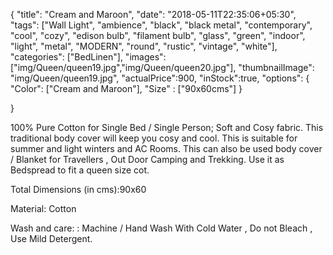 {
    "title": "Cream and Maroon",
    "date": "2018-05-11T22:35:06+05:30",
    "tags": ["Wall Light", "ambience", "black", "black metal", "contemporary", "cool", "cozy", "edison bulb", "filament bulb", "glass", "green", "indoor", "light", "metal", "MODERN", "round", "rustic", "vintage", "white"],
    "categories": ["BedLinen"],
    "images": ["img/Queen/queen19.jpg","img/Queen/queen20.jpg"],
    "thumbnailImage": "img/Queen/queen19.jpg",
    "actualPrice":900,
    "inStock":true,
    "options": {
            "Color": ["Cream and Maroon"],
            "Size" : ["90x60cms"]
    }
    
}

100% Pure Cotton for Single Bed / Single Person; Soft and Cosy fabric.
This traditional body cover will keep you cosy and cool.
This is suitable for summer and light winters and AC Rooms. This can also be used body cover / Blanket for Travellers , Out Door Camping and Trekking.
Use it as Bedspread to fit a queen size cot.

Total Dimensions (in cms):90x60

Material: Cotton

Wash and care: : Machine / Hand Wash With Cold Water , Do not Bleach , Use Mild Detergent.

